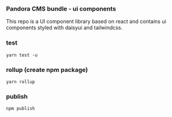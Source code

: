 ### Pandora CMS bundle - ui components

This repo is a UI component library based on react and contains ui components styled with daisyui and tailwindcss.

### test

`yarn test -u`

### rollup (create npm package)

`yarn rollup`

### publish

`npm publish`

